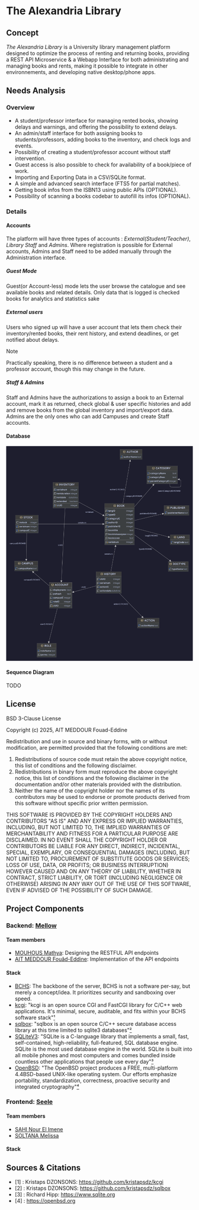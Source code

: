 # The Alexandria Library

## Concept

*The Alexandria Library* is a University library management platform designed to optimize the process of renting and returning books, providing a REST API Microservice & a Webapp Interface for both administrating and managing books and rents, making it possible to integrate in other environnements, and developing native desktop/phone apps.

## Needs Analysis

### Overview

- A student/professor interface for managing rented books, showing delays and warnings, and offering the possibility to extend delays.
- An admin/staff interface for both assigning books to students/professors, adding books to the inventory, and check logs and events.
- Possibility of creating a student/professor account without staff intervention.
- Guest access is also possible to check for availability of a book/piece of work.
- Importing and Exporting Data in a CSV/SQLite format.
- A simple and advanced search interface (FTS5 for partial matches).
- Getting book infos from the ISBN13 using public APIs (OPTIONAL).
- Possibility of scanning a books codebar to autofill its infos (OPTIONAL).

### Details

#### Accounts

The platform will have three types of accounts : *External(Student/Teacher)*, *Library Staff* and *Admins*. Where registration is possible for External accounts, Admins and Staff need to be added manually through the Administration interface.

##### Guest Mode

Guest(or Account-less) mode lets the user browse the catalogue and see available books and related details. Only data that is logged is checked books for analytics and statistics sake

##### External users

Users who signed up will have a user account that lets them check their inventory/rented books, their rent history, and extend deadlines, or get notified about delays.

> [!NOTE]
> Practically speaking, there is no difference between a student and a professor account, though this may change in the future.

##### Staff & Admins

Staff and Admins have the authorizations to assign a book to an External account, mark it as returned, check global & user specific histories and add and remove books from the global inventory and import/export data. Admins are the only ones who can add Campuses and create Staff accounts.

#### Database

![Entity Relation Diagram](./assets/database.png)

#### Sequence Diagram

TODO

## License

BSD 3-Clause License

Copyright (c) 2025, AIT MEDDOUR Fouad-Eddine

Redistribution and use in source and binary forms, with or without
modification, are permitted provided that the following conditions are met:

1. Redistributions of source code must retain the above copyright notice, this
   list of conditions and the following disclaimer.
2. Redistributions in binary form must reproduce the above copyright notice,
   this list of conditions and the following disclaimer in the documentation
   and/or other materials provided with the distribution.
3. Neither the name of the copyright holder nor the names of its
   contributors may be used to endorse or promote products derived from
   this software without specific prior written permission.

THIS SOFTWARE IS PROVIDED BY THE COPYRIGHT HOLDERS AND CONTRIBUTORS "AS IS"
AND ANY EXPRESS OR IMPLIED WARRANTIES, INCLUDING, BUT NOT LIMITED TO, THE
IMPLIED WARRANTIES OF MERCHANTABILITY AND FITNESS FOR A PARTICULAR PURPOSE ARE
DISCLAIMED. IN NO EVENT SHALL THE COPYRIGHT HOLDER OR CONTRIBUTORS BE LIABLE
FOR ANY DIRECT, INDIRECT, INCIDENTAL, SPECIAL, EXEMPLARY, OR CONSEQUENTIAL
DAMAGES (INCLUDING, BUT NOT LIMITED TO, PROCUREMENT OF SUBSTITUTE GOODS OR
SERVICES; LOSS OF USE, DATA, OR PROFITS; OR BUSINESS INTERRUPTION) HOWEVER
CAUSED AND ON ANY THEORY OF LIABILITY, WHETHER IN CONTRACT, STRICT LIABILITY,
OR TORT (INCLUDING NEGLIGENCE OR OTHERWISE) ARISING IN ANY WAY OUT OF THE USE
OF THIS SOFTWARE, EVEN IF ADVISED OF THE POSSIBILITY OF SUCH DAMAGE.

## Project Components

### Backend: [Mellow](https://github.com/Paranoid-Pufferfish/mellow-api)

#### Team members

- [MOUHOUS Mathya](https://github.com/MathyazSnoozin): Designing the RESTFUL API endpoints
- [AIT MEDDOUR Fouâd-Eddine](https://github.com/Paranoid-Pufferfish): Implementation of the API endpoints

#### Stack

- [BCHS](https://learnbchs.org): The backbone of the server, BCHS is not a software per-say, but merely a concept/idea. It prioritizes security and sandboxing over speed.
- [kcgi](https://github.com/kristapsdz/kcgi): "kcgi is an open source CGI and FastCGI library for C/C++ web applications. It's minimal, secure, auditable, and fits within your BCHS software stack"[¹](#1)
- [sqlbox](https://github.com/kristapsdz/sqlbox): "sqlbox is an open source C/C++ secure database access library at this time limited to sqlite3 databases"[²](#2)
- [SQLiteV3](https://www.sqlite.org/): "SQLite is a C-language library that implements a small, fast, self-contained, high-reliability, full-featured, SQL database engine. SQLite is the most used database engine in the world. SQLite is built into all mobile phones and most computers and comes bundled inside countless other applications that people use every day"[³](#3)
- [OpenBSD](http://openbsd.org/): "The OpenBSD project produces a FREE, multi-platform 4.4BSD-based UNIX-like operating system. Our efforts emphasize portability, standardization, correctness, proactive security and integrated cryptography"[⁴](#4)

### Frontend: [Seele](https://github.com/Paranoid-Pufferfish/seele)

#### Team members

- [SAHI Nour El Imene](https://github.com/ImeneeSh)
- [SOLTANA Melissa](https://github.com/melissa60)

#### Stack

## Sources & Citations

- [1] : Kristaps DZONSONS: https://github.com/kristapsdz/kcgi <a id='1'></a>
- [2] : Kristaps DZONSONS: https://github.com/kristapsdz/sqlbox <a id='2'></a>
- [3] : Richard Hipp: https://www.sqlite.org <a id='3'></a>
- [4] : https://openbsd.org <a id='4'></a>
